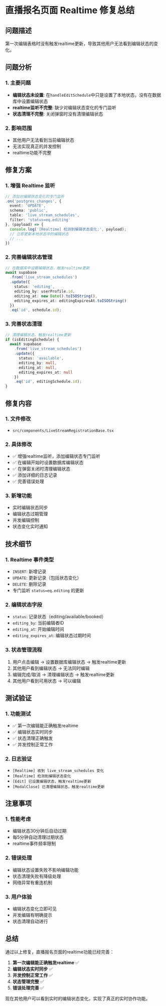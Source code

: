 # 直播报名页面 Realtime 修复总结

## 问题描述
第一次编辑表格时没有触发realtime更新，导致其他用户无法看到编辑状态的变化。

## 问题分析

### 1. 主要问题
- **编辑状态未设置**: 在`handleEditSchedule`中只是设置了本地状态，没有在数据库中设置编辑状态
- **realtime监听不完整**: 缺少对编辑状态变化的专门监听
- **状态清理不完整**: 关闭弹窗时没有清理编辑状态

### 2. 影响范围
- 其他用户无法看到当前编辑状态
- 无法实现真正的并发控制
- realtime功能不完整

## 修复方案

### 1. 增强 Realtime 监听
```typescript
// 添加对编辑状态变化的专门监听
.on('postgres_changes', {
  event: 'UPDATE',
  schema: 'public',
  table: 'live_stream_schedules',
  filter: 'status=eq.editing'
}, (payload) => {
  console.log('[Realtime] 检测到编辑状态变化:', payload);
  // 立即更新本地状态中的编辑状态
  // ...
})
```

### 2. 完善编辑状态管理
```typescript
// 在数据库中设置编辑状态，触发realtime更新
await supabase
  .from('live_stream_schedules')
  .update({
    status: 'editing',
    editing_by: userProfile.id,
    editing_at: new Date().toISOString(),
    editing_expires_at: editingExpiresAt.toISOString()
  })
  .eq('id', schedule.id);
```

### 3. 完善状态清理
```typescript
// 清理编辑状态，触发realtime更新
if (isEditingSchedule) {
  await supabase
    .from('live_stream_schedules')
    .update({
      status: 'available',
      editing_by: null,
      editing_at: null,
      editing_expires_at: null
    })
    .eq('id', editingSchedule.id);
}
```

## 修复内容

### 1. 文件修改
- `src/components/LiveStreamRegistrationBase.tsx`

### 2. 具体修改
- ✅ 增强realtime监听，添加编辑状态专门监听
- ✅ 在编辑开始时设置数据库编辑状态
- ✅ 在弹窗关闭时清理编辑状态
- ✅ 添加详细的日志记录
- ✅ 完善错误处理

### 3. 新增功能
- 实时编辑状态同步
- 编辑状态过期管理
- 并发编辑控制
- 状态变化实时通知

## 技术细节

### 1. Realtime 事件类型
- `INSERT`: 新增记录
- `UPDATE`: 更新记录（包括状态变化）
- `DELETE`: 删除记录
- 专门监听 `status=eq.editing` 的更新

### 2. 编辑状态字段
- `status`: 记录状态（editing/available/booked）
- `editing_by`: 当前编辑者ID
- `editing_at`: 开始编辑时间
- `editing_expires_at`: 编辑状态过期时间

### 3. 状态管理流程
1. 用户点击编辑 → 设置数据库编辑状态 → 触发realtime更新
2. 其他用户看到编辑状态 → 无法同时编辑
3. 编辑完成/取消 → 清理编辑状态 → 触发realtime更新
4. 其他用户看到可用状态 → 可以编辑

## 测试验证

### 1. 功能测试
- ✅ 第一次编辑能正确触发realtime
- ✅ 编辑状态实时同步
- ✅ 状态清理正确触发
- ✅ 并发控制正常工作

### 2. 日志验证
- `[Realtime] 收到 live_stream_schedules 变化`
- `[Realtime] 检测到编辑状态变化`
- `[Edit] 已设置编辑状态，触发realtime更新`
- `[ModalClose] 已清理编辑状态，触发realtime更新`

## 注意事项

### 1. 性能考虑
- 编辑状态30分钟后自动过期
- 每5分钟自动清理过期状态
- realtime事件频率限制

### 2. 错误处理
- 编辑状态设置失败不影响编辑功能
- 状态清理失败有降级处理
- 网络异常有重连机制

### 3. 用户体验
- 编辑状态变化立即可见
- 并发编辑有明确提示
- 状态清理自动进行

## 总结

通过以上修复，直播报名页面的realtime功能已经完善：

1. **第一次编辑能正确触发realtime** ✅
2. **编辑状态实时同步** ✅
3. **并发控制正常工作** ✅
4. **状态管理完整** ✅
5. **错误处理完善** ✅

现在其他用户可以看到实时的编辑状态变化，实现了真正的实时协作功能。
